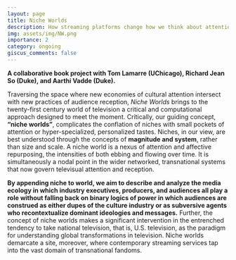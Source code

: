 ```yaml
---
layout: page
title: Niche Worlds
description: How streaming platforms change how we think about attention and reception.
img: assets/img/NW.png
importance: 2
category: ongoing
giscus_comments: false
---
```


**A collaborative book project with Tom Lamarre (UChicago), Richard Jean So (Duke), and Aarthi Vadde (Duke).**

Traversing the space where new economies of cultural attention intersect with new practices of audience reception, *Niche Worlds* brings to the twenty-first century world of television a critical and computational approach designed to meet the moment. Critically, our guiding concept, **“niche worlds”**, complicates the conflation of niches with small pockets of attention or hyper-specialized, personalized tastes. Niches, in our view, are best understood through the concepts of **magnitude and system**, rather than size and scale. A niche world is a nexus of attention and affective repurposing, the intensities of both ebbing and flowing over time. It is simultaneously a nodal point in the wider networked, transnational systems that now govern televisual attention and reception. 

**By appending niche to world, we aim to describe and analyze the media ecology in which industry executives, producers, and audiences all play a role without falling back on binary logics of power in which audiences are construed as either dupes of the culture industry or as subversive agents who recontextualize dominant ideologies and messages.** Further, the concept of niche worlds makes a significant intervention in the entrenched tendency to take national television, that is, U.S. television, as the paradigm for understanding global transformations in television. Niche worlds demarcate a site, moreover, where contemporary streaming services tap into the vast domain of transnational fandoms.
